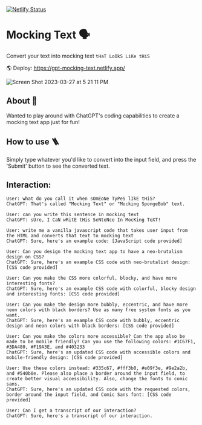 [![Netlify Status](https://api.netlify.com/api/v1/badges/dc4a78c5-447c-4850-8299-c0d855a3501f/deploy-status)](https://app.netlify.com/sites/gpt-mocking-text/deploys)

# Mocking Text 🗣
Convert your text into mocking text `tHaT LoOkS LiKe tHiS`


🌎 Deploy: https://gpt-mocking-text.netlify.app/

![Screen Shot 2023-03-27 at 5 21 11 PM](https://user-images.githubusercontent.com/42309026/227857075-f6cff06f-e878-45f2-ad74-8896ea328e1d.png)


## About 📖
Wanted to play around with ChatGPT's coding capabilities to create a mocking text app just for fun!

## How to use 🪜
Simply type whatever you'd like to convert into the input field, and press the 'Submit' button to see the converted text.


## Interaction:
```
User: what do you call it when sOmEoNe TyPeS lIkE tHiS?
ChatGPT: That's called "Mocking Text" or "Mocking SpongeBob" text.

User: can you write this sentence in mocking text
ChatGPT: sUre, I CaN wRitE tHis SeNteNce In MocKing TeXT!

User: write me a vanilla javascript code that takes user input from the HTML and converts that text to mocking text
ChatGPT: Sure, here's an example code: [JavaScript code provided]

User: Can you design the mocking text app to have a neo-brutalism design on CSS?
ChatGPT: Sure, here's an example CSS code with neo-brutalist design: [CSS code provided]

User: Can you make the CSS more colorful, blocky, and have more interesting fonts?
ChatGPT: Sure, here's an example CSS code with colorful, blocky design and interesting fonts: [CSS code provided]

User: Can you make the design more bubbly, eccentric, and have more neon colors with black borders? Use as many free system fonts as you want.
ChatGPT: Sure, here's an example CSS code with bubbly, eccentric design and neon colors with black borders: [CSS code provided]

User: Can you make the colors more accessible? Can the app also be made to be mobile friendly? Can you use the following colors: #1C67F1, #3DA480, #F19A3E, and #403233
ChatGPT: Sure, here's an updated CSS code with accessible colors and mobile-friendly design: [CSS code provided]

User: Use these colors instead: #335c67, #fff3b0, #e09f3e, #9e2a2b, and #540b0e. Please also place a border around the input field, to create better visual accessibility. Also, change the fonts to comic sans.
ChatGPT: Sure, here's an updated CSS code with the requested colors, border around the input field, and Comic Sans font: [CSS code provided]

User: Can I get a transcript of our interaction?
ChatGPT: Sure, here's a transcript of our interaction.
```
